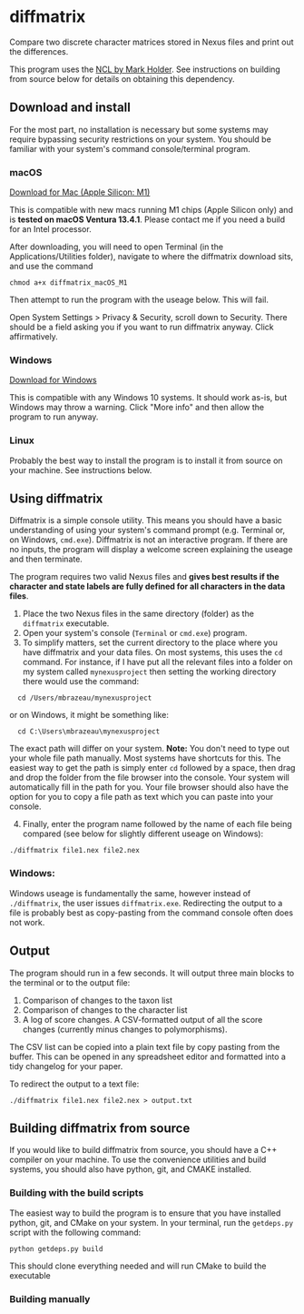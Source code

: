 # diffmatrix
Compare two discrete character matrices stored in Nexus files and print out the differences.

This program uses the [NCL by Mark Holder](https://github.com/mtholder/ncl). See instructions on building from source below for details on obtaining this dependency.

## Download and install
For the most part, no installation is necessary but some systems may require bypassing security restrictions on your system. You should be familiar with your system's command console/terminal program.

### macOS
[Download for Mac (Apple Silicon: M1)](https://github.com/mbrazeau/diffmatrix/releases/download/v2.0/diffmatrix_macOS_M1)

This is compatible with new macs running M1 chips (Apple Silicon only) and is **tested on macOS Ventura 13.4.1**. Please contact me if you need a build for an Intel processor.

After downloading, you will need to open Terminal (in the Applications/Utilities folder), navigate to where the diffmatrix download sits, and use the command

`chmod a+x diffmatrix_macOS_M1`

Then attempt to run the program with the useage below. This will fail.

Open System Settings > Privacy & Security, scroll down to Security. There should be a field asking you if you want to run diffmatrix anyway. Click affirmatively.

### Windows
[Download for Windows](https://github.com/mbrazeau/diffmatrix/releases/download/v2.0/diffmatrix_Winx86.exe)

This is compatible with any Windows 10 systems. It should work as-is, but Windows may throw a warning. Click "More info" and then allow the program to run anyway.

### Linux
Probably the best way to install the program is to install it from source on your machine.
See instructions below.


## Using diffmatrix

Diffmatrix is a simple console utility. This means you should have a basic understanding of using your system's command prompt (e.g. Terminal or, on Windows, `cmd.exe`). 
Diffmatrix is not an interactive program. 
If there are no inputs, the program will display a welcome screen explaining the useage and then terminate.


The program requires two valid Nexus files and **gives best results if the character and state labels are fully defined for all characters in the data files**. 


1. Place the two Nexus files in the same directory (folder) as the `diffmatrix` executable.
2. Open your system's console (`Terminal` or `cmd.exe`) program.
3. To simplify matters, set the current directory to the place where you have diffmatrix and your data files. On most systems, this uses the `cd` command. For instance, if I have put all the relevant files into a folder on my system called `mynexusproject` then setting the working directory there would use the command:

```
  cd /Users/mbrazeau/mynexusproject
```

or on Windows, it might be something like:

```
  cd C:\Users\mbrazeau\mynexusproject
```

The exact path will differ on your system. 
**Note:** You don't need to type out your whole file path manually.
Most systems have shortcuts for this.
The easiest way to get the path is simply enter `cd` followed by a space, then drag and drop the folder from the file browser into the console. 
Your system will automatically fill in the path for you.
Your file browser should also have the option for you to copy a file path as text which you can paste into your console.


4. Finally, enter the program name followed by the name of each file being compared (see below for slightly different useage on Windows):

```
./diffmatrix file1.nex file2.nex
```

### Windows:
Windows useage is fundamentally the same, however instead of `./diffmatrix`, the user issues `diffmatrix.exe`. Redirecting the output to a file is probably best as copy-pasting from the command console often does not work.


## Output
The program should run in a few seconds. It will output three main blocks to the terminal or to the output file:

1. Comparison of changes to the taxon list
2. Comparison of changes to the character list
3. A log of score changes. A CSV-formatted output of all the score changes (currently minus changes to polymorphisms).

The CSV list can be copied into a plain text file by copy pasting from the buffer. This can be opened in any spreadsheet editor and formatted into a tidy changelog for your paper.


To redirect the output to a text file:
```
./diffmatrix file1.nex file2.nex > output.txt
```

## Building diffmatrix from source
If you would like to build diffmatrix from source, you should have a C++ compiler on your machine. To use the convenience utilities and build systems, you should also have python, git, and CMAKE installed. 

### Building with the build scripts
The easiest way to build the program is to ensure that you have installed python, git, and CMake on your system. In your terminal, run the `getdeps.py` script with the following command:

```python getdeps.py build```

This should clone everything needed and will run CMake to build the executable

### Building manually

